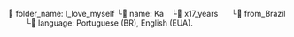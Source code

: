 :file_folder: folder_name: I_love_myself
└:file_folder: name: Ka
⠀└:file_folder: x17_years
⠀⠀└:file_folder: from_Brazil
⠀⠀⠀└:file_folder: language: Portuguese (BR), English (EUA).
     

